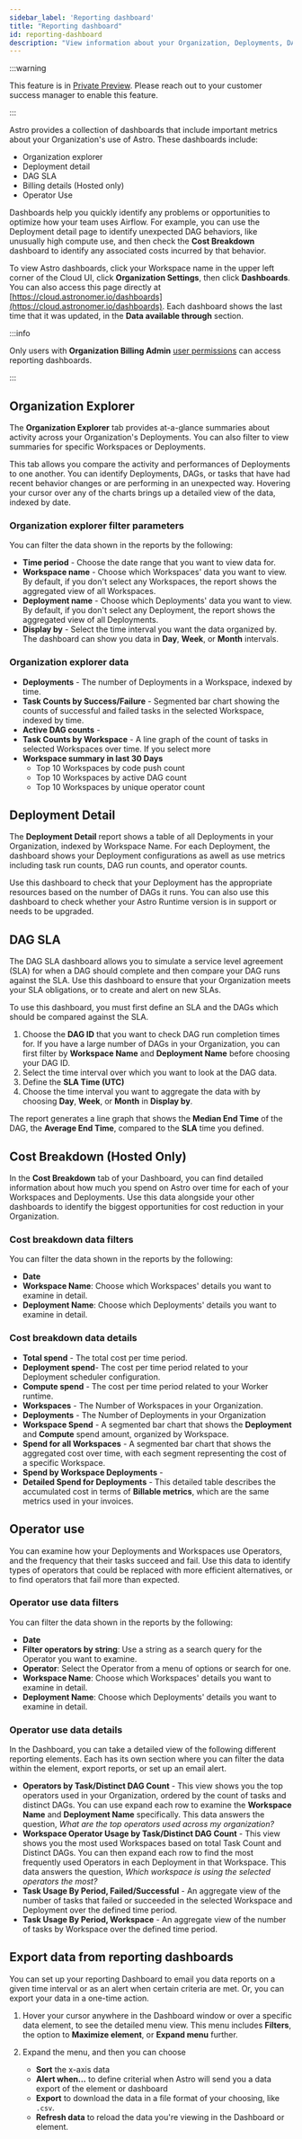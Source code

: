 ```yaml
---
sidebar_label: 'Reporting dashboard'
title: "Reporting dashboard"
id: reporting-dashboard
description: "View information about your Organization, Deployments, DAGs, and costs."
---
```


:::warning

This feature is in [Private Preview](https://docs.astronomer.io/astro/feature-previews). Please reach out to your customer success manager to enable this feature.

:::

Astro provides a collection of dashboards that include important metrics about your Organization's use of Astro. These dashboards include:

- Organization explorer
- Deployment detail
- DAG SLA
- Billing details (Hosted only)
- Operator Use

Dashboards help you quickly identify any problems or opportunities to optimize how your team uses Airflow. For example, you can use the Deployment detail page to identify unexpected DAG behaviors, like unusually high compute use, and then check the **Cost Breakdown** dashboard to identify any associated costs incurred by that behavior.

To view Astro dashboards, click your Workspace name in the upper left corner of the Cloud UI, click **Organization Settings**, then click **Dashboards**. You can also access this page directly at [https://cloud.astronomer.io/dashboards](https://cloud.astronomer.io/dashboards). Each dashboard shows the last time that it was updated, in the **Data available through** section.

:::info

Only users with **Organization Billing Admin** [user permissions](user-permissions.md#organization-roles) can access reporting dashboards.

:::

## Organization Explorer

The **Organization Explorer** tab provides at-a-glance summaries about activity across your Organization's Deployments. You can also filter to view summaries for specific Workspaces or Deployments.

This tab allows you compare the activity and performances of Deployments to one another. You can identify Deployments, DAGs, or tasks that have had recent behavior changes or are performing in an unexpected way. Hovering your cursor over any of the charts brings up a detailed view of the data, indexed by date.

### Organization explorer filter parameters

You can filter the data shown in the reports by the following:

- **Time period** - Choose the date range that you want to view data for.
- **Workspace name** - Choose which Workspaces' data you want to view. By default, if you don't select any Workspaces, the report shows the aggregated view of all Workspaces.
- **Deployment name** - Choose which Deployments' data you want to view. By default, if you don't select any Deployment, the report shows the aggregated view of all Deployments.
- **Display by** - Select the time interval you want the data organized by. The dashboard can show you data in  **Day**, **Week**, or **Month** intervals.

### Organization explorer data

* **Deployments** - The number of Deployments in a Workspace, indexed by time.
* **Task Counts by Success/Failure** - Segmented bar chart showing the counts of successful and failed tasks in the selected Workspace, indexed by time.
* **Active DAG counts** -
* **Task Counts by Workspace** - A line graph of the count of tasks in selected Workspaces over time. If you select more
* **Workspace summary in last 30 Days**
    - Top 10 Workspaces by code push count
    - Top 10 Workspaces by active DAG count
    - Top 10 Workspaces by unique operator count

## Deployment Detail

The **Deployment Detail** report shows a table of all Deployments in your Organization, indexed by Workspace Name. For each Deployment, the dashboard shows your Deployment configurations as awell as use metrics including task run counts, DAG run counts, and operator counts.

Use this dashboard to check that your Deployment has the appropriate resources based on the number of DAGs it runs. You can also use this dashboard to check whether your Astro Runtime version is in support or needs to be upgraded.

## DAG SLA

The DAG SLA dashboard allows you to simulate a service level agreement (SLA) for when a DAG should complete and then compare your DAG runs against the SLA. Use this dashboard to ensure that your Organization meets your SLA obligations, or to create and alert on new SLAs.

To use this dashboard, you must first define an SLA and the DAGs which should be compared against the SLA.

1. Choose the **DAG ID** that you want to check DAG run completion times for. If you have a large number of DAGs in your Organization, you can first filter by **Workspace Name** and **Deployment Name** before choosing your DAG ID.
2. Select the time interval over which you want to look at the DAG data.
3. Define the **SLA Time (UTC)**
4. Choose the time interval you want to aggregate the data with by choosing **Day**, **Week**, or **Month** in **Display by**.

The report generates a line graph that shows the **Median End Time** of the DAG, the **Average End Time**, compared to the **SLA** time you defined.

## Cost Breakdown (Hosted Only)

In the **Cost Breakdown** tab of your Dashboard, you can find detailed information about how much you spend on Astro over time for each of your Workspaces and Deployments. Use this data alongside your other dashboards to identify the biggest opportunities for cost reduction in your Organization.

### Cost breakdown data filters

You can filter the data shown in the reports by the following:

* **Date**
* **Workspace Name**: Choose which Workspaces' details you want to examine in detail.
* **Deployment Name**: Choose which Deployments' details you want to examine in detail.

### Cost breakdown data details

- **Total spend** - The total cost per time period.
- **Deployment spend**- The cost per time period related to your Deployment scheduler configuration.
- **Compute spend** - The cost per time period related to your Worker runtime.
- **Workspaces** - The Number of Workspaces in your Organization.
- **Deployments** - The Number of Deployments in your Organization
- **Workspace Spend** - A segmented bar chart that shows the **Deployment** and **Compute** spend amount, organized by Workspace.
- **Spend for all Workspaces** - A segmented bar chart that shows the aggregated cost over time, with each segment representing the cost of a specific Workspace.
- **Spend by Workspace Deployments** - <!--needs feedback from data team-->
- **Detailed Spend for Deployments** - This detailed table describes the accumulated cost in terms of **Billable metrics**, which are the same metrics used in your invoices.

## Operator use

You can examine how your Deployments and Workspaces use Operators, and the frequency that their tasks succeed and fail. Use this data to identify types of operators that could be replaced with more efficient alternatives, or to find operators that fail more than expected.

### Operator use data filters

You can filter the data shown in the reports by the following:

* **Date**
* **Filter operators by string**: Use a string as a search query for the Operator you want to examine.
* **Operator**: Select the Operator from a menu of options or search for one.
* **Workspace Name**: Choose which Workspaces' details you want to examine in detail.
* **Deployment Name**: Choose which Deployments' details you want to examine in detail.

### Operator use data details

In the Dashboard, you can take a detailed view of the following different reporting elements. Each has its own section where you can filter the data within the element, export reports, or set up an email alert.

* **Operators by Task/Distinct DAG Count** - This view shows you the top operators used in your Organization, ordered by the count of tasks and distinct DAGs. You can use expand each row to examine the **Workspace Name** and **Deployment Name** specifically. This data answers the question, *What are the top operators used across my organization?*
* **Workspace Operator Usage by Task/Distinct DAG Count** - This view shows you the most used Workspaces based on total Task Count and Distinct DAGs. You can then expand each row to find the most frequently used Operators in each Deployment in that Workspace. This data answers the question, *Which workspace is using the selected operators the most?*
* **Task Usage By Period, Failed/Successful** - An aggregate view of the number of tasks that failed or succeeded in the selected Workspace and Deployment over the defined time period.
* **Task Usage By Period, Workspace** - An aggregate view of the number of tasks by Workspace over the defined time period.

## Export data from reporting dashboards

You can set up your reporting Dashboard to email you data reports on a given time interval or as an alert when certain criteria are met. Or, you can export your data in a one-time action.

1. Hover your cursor anywhere in the Dashboard window or over a specific data element, to see the detailed menu view. This menu includes **Filters**, the option to **Maximize element**, or **Expand menu** further.

2. Expand the menu, and then you can choose
    - **Sort** the x-axis data
    - **Alert when...** to define criterial when Astro will send you a data export of the element or dashboard
    - **Export** to download the data in a file format of your choosing, like `.csv`.
    - **Refresh data** to reload the data you're viewing in the Dashboard or element.
